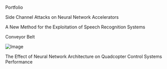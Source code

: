 Portfolio

Side Channel Attacks on Neural Network Accelerators

A New Method for the Exploitation of Speech Recognition Systems

Conveyor Belt

![Image](http://sshussain.me/Images/conveyor_belt.png)

The Effect of Neural Network Architecture on Quadcopter Control Systems Performance
